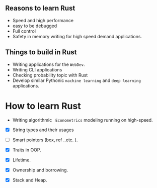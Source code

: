 ## Reasons to learn Rust
- Speed and high performance
- easy to be debugged
- Full control
- Safety in memory writing for high speed demand applications.


## Things to build in Rust

- Writing applications for the `WebDev`.
- Writing CLI applications
- Checking probability  topic with Rust
- Develop similar Pythonic `machine learning` and `deep learning` applications.



# How to learn Rust
- Writing algorithmic ` Econometrics` modeling running on high-speed.

- [x] String types and their usages
- [ ] Smart pointers (box, ref ..etc. ).
- [x] Traits in OOP.
- [x] Lifetime.
- [x] Ownership and borrowing.
- [x] Stack and Heap.







